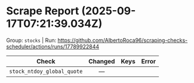 # Scrape Report (2025-09-17T07:21:39.034Z)

Group: `stocks`  |  Run: https://github.com/AlbertoRoca96/scraping-checks-scheduler/actions/runs/17789922844

| Check | Changed | Keys | Error |
|---|:---:|:--|:--|
| `stock_ntdoy_global_quote` | — |  |  |
